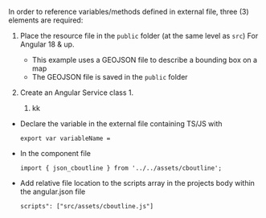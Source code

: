 
In order to reference variables/methods defined in external file, three (3) elements are required:

1. Place the resource file in the `public` folder (at the same level as `src`) For Angular 18 & up.
   * This example uses a GEOJSON file to describe a bounding box on a map
   * The GEOJSON file is saved in the `public` folder

1. Create an Angular Service class
   1. 
   1. kk


- Declare the variable in the external file containing TS/JS with

     ```
    export var variableName = 
     ```
- In the component file
     ```
    import { json_cboutline } from '../../assets/cboutline';
    ```
- Add relative file location to the scripts array  in the projects body within the angular.json file
    ```
    scripts": ["src/assets/cboutline.js"]
    ```
